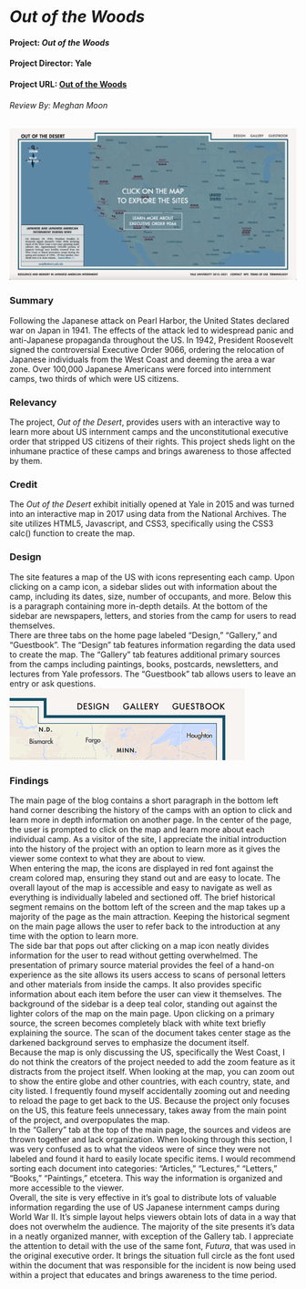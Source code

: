 # _Out of the Woods_
#### Project: _Out of the Woods_
#### Project Director: Yale
#### Project URL: [Out of the Woods](https://outofthedesert.yale.edu)
###### Review By: Meghan Moon
![Main Page](https://github.com/MMoon2/MMoon2/blob/f2adb4ed48d1c4c5fe73a405f44192161be41262/images/Main%20Page.png)
### Summary
Following the Japanese attack on Pearl Harbor, the United States declared war on Japan in 1941. The effects of the attack led to widespread panic and anti-Japanese propaganda throughout the US. In 1942, President Roosevelt signed the controversial Executive Order 9066, ordering the relocation of Japanese individuals from the West Coast and deeming the area a war zone. Over 100,000 Japanese Americans were forced into internment camps, two thirds of which were US citizens.
### Relevancy
The project, _Out of the Desert_, provides users with an interactive way to learn more about US internment camps and the unconstitutional executive order that stripped US citizens of their rights. This project sheds light on the inhumane practice of these camps and brings awareness to those affected by them.
### Credit
The _Out of the Desert_ exhibit initially opened at Yale in 2015 and was turned into an interactive map in 2017 using data from the National Archives. The site utilizes HTML5, Javascript, and CSS3, specifically using the CSS3 calc() function to create the map.
### Design
The site features a map of the US with icons representing each camp. Upon clicking on a camp icon, a sidebar slides out with information about the camp, including its dates, size, number of occupants, and more. Below this is a paragraph containing more in-depth details. At the bottom of the sidebar are newspapers, letters, and stories from the camp for users to read themselves.  
There are three tabs on the home page labeled “Design,” “Gallery,” and “Guestbook”. The “Design” tab features information regarding the data used to create the map. The “Gallery” tab features additional primary sources from the camps including paintings, books, postcards, newsletters, and lectures from Yale professors. The “Guestbook” tab allows users to leave an entry or ask questions.  
![Menu Tabs](https://github.com/MMoon2/MMoon2/blob/9da27eadd785dca983a8b016faea5b98be8ac99c/images/tabs.png)
### Findings
The main page of the blog contains a short paragraph in the bottom left hand corner describing the history of the camps with an option to click and learn more in depth information on another page. In the center of the page, the user is prompted to click on the map and learn more about each individual camp. As a visitor of the site, I appreciate the initial introduction into the history of the project with an option to learn more as it gives the viewer some context to what they are about to view.  
When entering the map, the icons are displayed in red font against the cream colored map, ensuring they stand out and are easy to locate. The overall layout of the map is accessible and easy to navigate as well as everything is individually labeled and sectioned off. The brief historical segment remains on the bottom left of the screen and the map takes up a majority of the page as the main attraction. Keeping the historical segment on the main page allows the user to refer back to the introduction at any time with the option to learn more.  
The side bar that pops out after clicking on a map icon neatly divides information for the user to read without getting overwhelmed. The presentation of primary source material provides the feel of a hand-on experience as the site allows its users access to scans of personal letters and other materials from inside the camps. It also provides specific information about each item before the user can view it themselves. The background of the sidebar is a deep teal color, standing out against the lighter colors of the map on the main page. Upon clicking on a primary source, the screen becomes completely black with white text briefly explaining the source. The scan of the document takes center stage as the darkened background serves to emphasize the document itself.  
Because the map is only discussing the US, specifically the West Coast, I do not think the creators of the project needed to add the zoom feature as it distracts from the project itself. When looking at the map, you can zoom out to show the entire globe and other countries, with each country, state, and city listed. I frequently found myself accidentally zooming out and needing to reload the page to get back to the US. Because the project only focuses on the US, this feature feels unnecessary, takes away from the main point of the project, and overpopulates the map.  
	In the “Gallery” tab at the top of the main page, the sources and videos are thrown together and lack organization. When looking through this section, I was very confused as to what the videos were of since they were not labeled and found it hard to easily locate specific items. I would recommend sorting each document into categories: “Articles,” “Lectures,” “Letters,” “Books,” “Paintings,” etcetera. This way the information is organized and more accessible to the viewer.  
	Overall, the site is very effective in it’s goal to distribute lots of valuable information regarding the use of US Japanese internment camps during World War II. It’s simple layout helps viewers obtain lots of data in a way that does not overwhelm the audience. The majority of the site presents it’s data in a neatly organized manner, with exception of the Gallery tab. I appreciate the attention to detail with the use of the same font, _Futura_, that was used in the original executive order. It brings the situation full circle as the font used within the document that was responsible for the incident is now being used within a project that educates and brings awareness to the time period.
